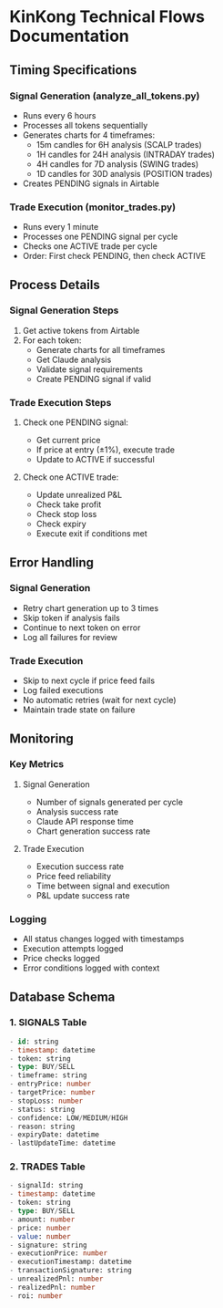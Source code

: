 # KinKong Technical Flows Documentation

## Timing Specifications

### Signal Generation (analyze_all_tokens.py)
- Runs every 6 hours
- Processes all tokens sequentially
- Generates charts for 4 timeframes:
  * 15m candles for 6H analysis (SCALP trades)
  * 1H candles for 24H analysis (INTRADAY trades)
  * 4H candles for 7D analysis (SWING trades)
  * 1D candles for 30D analysis (POSITION trades)
- Creates PENDING signals in Airtable

### Trade Execution (monitor_trades.py)
- Runs every 1 minute
- Processes one PENDING signal per cycle
- Checks one ACTIVE trade per cycle
- Order: First check PENDING, then check ACTIVE

## Process Details

### Signal Generation Steps
1. Get active tokens from Airtable
2. For each token:
   - Generate charts for all timeframes
   - Get Claude analysis
   - Validate signal requirements
   - Create PENDING signal if valid

### Trade Execution Steps
1. Check one PENDING signal:
   - Get current price
   - If price at entry (±1%), execute trade
   - Update to ACTIVE if successful

2. Check one ACTIVE trade:
   - Update unrealized P&L
   - Check take profit
   - Check stop loss
   - Check expiry
   - Execute exit if conditions met

## Error Handling

### Signal Generation
- Retry chart generation up to 3 times
- Skip token if analysis fails
- Continue to next token on error
- Log all failures for review

### Trade Execution
- Skip to next cycle if price feed fails
- Log failed executions
- No automatic retries (wait for next cycle)
- Maintain trade state on failure

## Monitoring

### Key Metrics
1. Signal Generation
   - Number of signals generated per cycle
   - Analysis success rate
   - Claude API response time
   - Chart generation success rate

2. Trade Execution
   - Execution success rate
   - Price feed reliability
   - Time between signal and execution
   - P&L update success rate

### Logging
- All status changes logged with timestamps
- Execution attempts logged
- Price checks logged
- Error conditions logged with context

## Database Schema

### 1. SIGNALS Table
```sql
- id: string
- timestamp: datetime
- token: string
- type: BUY/SELL
- timeframe: string
- entryPrice: number
- targetPrice: number
- stopLoss: number
- status: string
- confidence: LOW/MEDIUM/HIGH
- reason: string
- expiryDate: datetime
- lastUpdateTime: datetime
```

### 2. TRADES Table
```sql
- signalId: string
- timestamp: datetime
- token: string
- type: BUY/SELL
- amount: number
- price: number
- value: number
- signature: string
- executionPrice: number
- executionTimestamp: datetime
- transactionSignature: string
- unrealizedPnl: number
- realizedPnl: number
- roi: number
```
